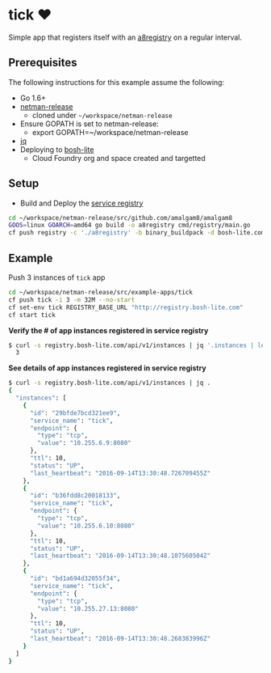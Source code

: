 # tick ❤
Simple app that registers itself with an [a8registry](https://github.com/amalgam8/amalgam8/tree/master/registry) on a regular interval.

## Prerequisites
The following instructions for this example assume the following:
- Go 1.6+
- [netman-release](http://github.com/cloudfoundry-incubator/netman-release)
  - cloned under `~/workspace/netman-release`
- Ensure GOPATH is set to netman-release:
  - export GOPATH=~/workspace/netman-release
- [jq](https://stedolan.github.io/jq/download/)
- Deploying to [bosh-lite](https://github.com/cloudfoundry/bosh-lite)
  - Cloud Foundry org and space created and targetted

## Setup
- Build and Deploy the [service registry](https://github.com/amalgam8/registry)
```bash
cd ~/workspace/netman-release/src/github.com/amalgam8/amalgam8
GOOS=linux GOARCH=amd64 go build -o a8registry cmd/registry/main.go
cf push registry -c './a8registry' -b binary_buildpack -d bosh-lite.com
```

## Example
Push 3 instances of `tick` app
```bash
cd ~/workspace/netman-release/src/example-apps/tick
cf push tick -i 3 -m 32M --no-start
cf set-env tick REGISTRY_BASE_URL "http://registry.bosh-lite.com"
cf start tick
```

**Verify the # of app instances registered in service registry**
```bash
$ curl -s registry.bosh-lite.com/api/v1/instances | jq '.instances | length'
  3
```

**See details of app instances registered in service registry**
```bash
$ curl -s registry.bosh-lite.com/api/v1/instances | jq .
{
  "instances": [
    {
      "id": "29bfde7bcd321ee9",
      "service_name": "tick",
      "endpoint": {
        "type": "tcp",
        "value": "10.255.6.9:8080"
      },
      "ttl": 10,
      "status": "UP",
      "last_heartbeat": "2016-09-14T13:30:48.726709455Z"
    },
    {
      "id": "b36fdd8c20018133",
      "service_name": "tick",
      "endpoint": {
        "type": "tcp",
        "value": "10.255.6.10:8080"
      },
      "ttl": 10,
      "status": "UP",
      "last_heartbeat": "2016-09-14T13:30:48.107560504Z"
    },
    {
      "id": "bd1a694d32055f34",
      "service_name": "tick",
      "endpoint": {
        "type": "tcp",
        "value": "10.255.27.13:8080"
      },
      "ttl": 10,
      "status": "UP",
      "last_heartbeat": "2016-09-14T13:30:48.268383996Z"
    }
  ]
}
```
